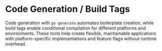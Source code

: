 # Code Generation / Build Tags

Code generation with `go generate` automates boilerplate creation, while build tags enable conditional compilation for different platforms and environments. These tools help create flexible, maintainable applications with platform-specific implementations and feature flags without runtime overhead. 